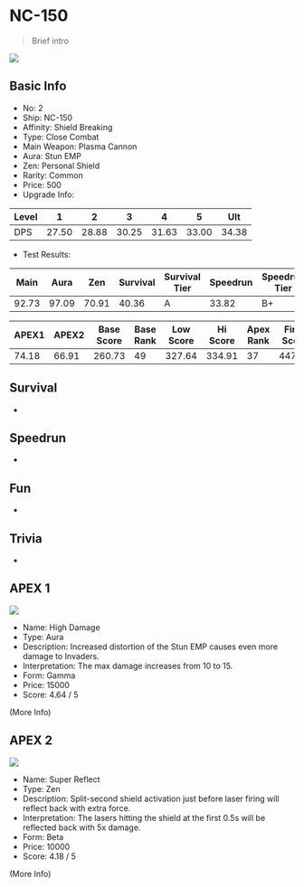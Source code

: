 # NC-150

> Brief intro

<img src="/ships/ship_2.png" style={{zoom:1}}/>

## Basic Info

- No: 2
- Ship: NC-150
- Affinity: Shield Breaking
- Type: Close Combat
- Main Weapon: Plasma Cannon
- Aura: Stun EMP
- Zen: Personal Shield
- Rarity: Common
- Price: 500
- Upgrade Info: 

| Level | 1 | 2 | 3 | 4 | 5 | Ult |
|--|--|--|--|--|--|--|
| DPS | 27.50 | 28.88 | 30.25 | 31.63 | 33.00 | 34.38 |

- Test Results: 

| Main | Aura | Zen | Survival | Survival Tier | Speedrun | Speedrun Tier | Fun | Fun Tier |
|--|--|--|--|--|--|--|--|--|
| 92.73 | 97.09 | 70.91 | 40.36 | A | 33.82 | B+ | 38.18 | A- |

| APEX1 | APEX2 | Base Score | Base Rank | Low Score | Hi Score | Apex Rank | Final Score | FinalRank |
|--|--|--|--|--|--|--|--|--|
| 74.18 | 66.91 | 260.73 | 49 | 327.64 | 334.91 | 37 | 447.27 | 33 |

## Survival

-

## Speedrun

-

## Fun

-

## Trivia

-

## APEX 1

<img src="/ships/ship_2_apex_1.png" style={{zoom:1}}/>

- Name: High Damage
- Type: Aura
- Description: Increased distortion of the Stun EMP causes even more damage to Invaders.
- Interpretation: The max damage increases from 10 to 15.
- Form: Gamma
- Price: 15000
- Score: 4.64 / 5

(More Info)

## APEX 2

<img src="/ships/ship_2_apex_2.png" style={{zoom:1}}/>

- Name: Super Reflect
- Type: Zen
- Description: Split-second shield activation just before laser firing will reflect back with extra force.
- Interpretation: The lasers hitting the shield at the first 0.5s will be reflected back with 5x damage.
- Form: Beta
- Price: 10000
- Score: 4.18 / 5

(More Info)
